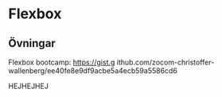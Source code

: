 # Flexbox

## Övningar

Flexbox bootcamp: https://gist.g ithub.com/zocom-christoffer-wallenberg/ee40fe8e9df9acbe5a4ecb59a5586cd6




HEJHEJHEJ
